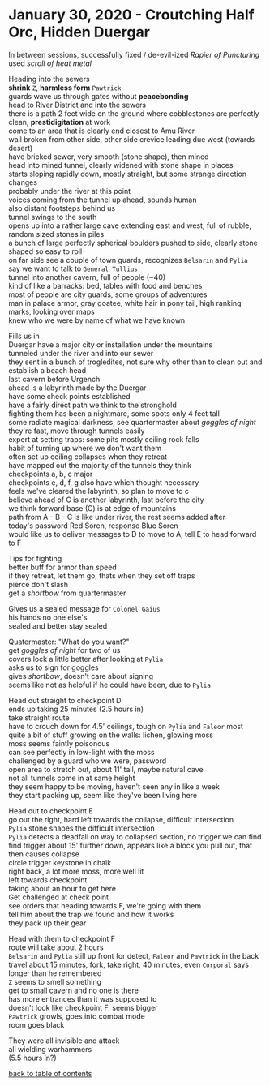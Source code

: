 # January 30, 2020 - Croutching Half Orc, Hidden Duergar

In between sessions, successfully fixed / de-evil-ized _Rapier of Puncturing_  
used _scroll of heat metal_  

Heading into the sewers  
**shrink** `Z`, **harmless form** `Pawtrick`  
guards wave us through gates without **peacebonding**  
head to River District and into the sewers  
there is a path 2 feet wide on the ground where cobblestones are perfectly clean, **prestidigitation** at work  
come to an area that is clearly end closest to Amu River  
wall broken from other side, other side crevice leading due west (towards desert)  
have bricked sewer, very smooth (stone shape), then mined  
head into mined tunnel, clearly widened with stone shape in places  
starts sloping rapidly down, mostly straight, but some strange direction changes  
probably under the river at this point  
voices coming from the tunnel up ahead, sounds human  
also distant footsteps behind us  
tunnel swings to the south  
opens up into a rather large cave extending east and west, full of rubble, random sized stones in piles  
a bunch of large perfectly spherical boulders pushed to side, clearly stone shaped so easy to roll  
on far side see a couple of town guards, recognizes `Belsarin` and `Pylia`  
say we want to talk to `General Tullius`  
tunnel into another cavern, full of people (~40)  
kind of like a barracks: bed, tables with food and benches  
most of people are city guards, some groups of adventures  
man in palace armor, gray goatee, white hair in pony tail, high ranking marks, looking over maps  
knew who we were by name of what we have known  

Fills us in  
Duergar have a major city or installation under the mountains  
tunneled under the river and into our sewer  
they sent in a bunch of trogledites, not sure why other than to clean out and establish a beach head  
last cavern before Urgench  
ahead is a labyrinth made by the Duergar  
have some check points established  
have a fairly direct path we think to the stronghold  
fighting them has been a nightmare, some spots only 4 feet tall  
some radiate magical darkness, see quartermaster about _goggles of night_  
they're fast, move through tunnels easily  
expert at setting traps: some pits mostly ceiling rock falls  
habit of turning up where we don't want them  
often set up ceiling collapses when they retreat  
have mapped out the majority of the tunnels they think  
checkpoints a, b, c major  
checkpoints e, d, f, g also have which thought necessary  
feels we've cleared the labyrinth, so plan to move to c  
believe ahead of C is another labyrinth, last before the city  
we think forward base (C) is at edge of mountains  
path from A - B - C is like under river, the rest seems added after  
today's password Red Soren, response Blue Soren  
would like us to deliver messages to D to move to A, tell E to head forward to F  

Tips for fighting  
better buff for armor than speed  
if they retreat, let them go, thats when they set off traps  
pierce don't slash  
get a _shortbow_ from quartermaster  

Gives us a sealed message for `Colonel Gaius`  
his hands no one else's  
sealed and better stay sealed  

Quatermaster: "What do you want?"  
get _goggles of night_ for two of us  
covers lock a little better after looking at `Pylia`  
asks us to sign for goggles  
gives _shortbow_, doesn't care about signing  
seems like not as helpful if he could have been, due to `Pylia`  

Head out straight to checkpoint D  
ends up taking 25 minutes (2.5 hours in)  
take straight route  
have to crouch down for 4.5' ceilings, tough on `Pylia` and `Faleor` most  
quite a bit of stuff growing on the walls: lichen, glowing moss  
moss seems faintly poisonous  
can see perfectly in low-light with the moss  
challenged by a guard who we were, password  
open area to stretch out, about 11' tall, maybe natural cave  
not all tunnels come in at same height  
they seem happy to be moving, haven't seen any in like a week  
they start packing up, seem like they've been living here  

Head out to checkpoint E  
go out the right, hard left towards the collapse, difficult intersection  
`Pylia` stone shapes the difficult intersection  
`Pylia` detects a deadfall on way to collapsed section, no trigger we can find  
find trigger about 15' further down, appears like a block you pull out, that then causes collapse  
circle trigger keystone in chalk  
right back, a lot more moss, more well lit  
left towards checkpoint  
taking about an hour to get here  
Get challenged at check point  
see orders that heading towards F, we're going with them  
tell him about the trap we found and how it works  
they pack up their gear  

Head with them to checkpoint F  
route will take about 2 hours  
`Belsarin` and `Pylia` still up front for detect, `Faleor` and `Pawtrick` in the back  
travel about 15 minutes, fork, take right, 40 minutes, even `Corporal` says longer than he remembered  
`Z` seems to smell something  
get to small cavern and no one is there  
has more entrances than it was supposed to  
doesn't look like checkpoint F, seems bigger  
`Pawtrick` growls, goes into combat mode  
room goes black  

They were all invisible and attack  
all wielding warhammers  
(5.5 hours in?)  

[back to table of contents](/sessions/README.md)
